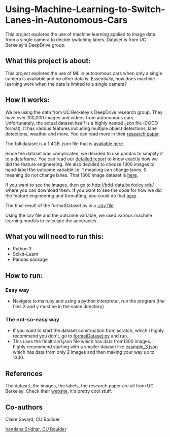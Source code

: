 # Using-Machine-Learning-to-Switch-Lanes-in-Autonomous-Cars
This project explores the use of machine learning applied to image data from a single camera to decide switching lanes. Dataset is from UC Berkeley's DeepDrive group.

## What this project is about:

This project explores the use of ML in autonomous cars when only a single camera is available and no other data is. 
Essentially, how does machine learning work when the data is limited to a single camera?

## How it works:

We are using the data from UC Berkeley's DeepDrive research group. They have over 100,000 images and videos from autonomous cars.
Unfortunately, the actual dataset itself is a highly nested .json file (COCO format). It has various features including multiple object
detections, lane detections, weather and more. You can read more in their [research paper](https://github.com/vikasnataraja/Using-Machine-Learning-to-Switch-Lanes-in-Autonomous-Cars/blob/master/BDD-Research%20Paper.pdf).

The full dataset is a 1.4GB .json file that is [available here](https://github.com/vikasnataraja/Using-Machine-Learning-to-Switch-Lanes-in-Autonomous-Cars/blob/master/bdd100k_labels_images_train.json).

Since the dataset was complicated, we decided to use pandas to simplify it to a dataframe. You can read our [detailed report](https://github.com/vikasnataraja/Using-Machine-Learning-to-Switch-Lanes-in-Autonomous-Cars/blob/master/Final_Report%20.pdf) to know exactly how we did the feature engineering.
We also decided to choose 1300 images to hand-label the outcome variable i.e. 1 meaning can change lanes, 0 meaning do not change lanes. 
That 1300 image dataset is [here](https://github.com/vikasnataraja/Using-Machine-Learning-to-Switch-Lanes-in-Autonomous-Cars/blob/master/finaltrain1.json).

If you want to see the images, then go to http://bdd-data.berkeley.edu/ where you can download them.
If you want to see the code for how we did the feature engineering and formatting, you could do that [here](https://github.com/vikasnataraja/Using-Machine-Learning-to-Switch-Lanes-in-Autonomous-Cars/blob/master/formatDataset.py).

The final result of the formatDataset.py is a [.csv file](https://github.com/vikasnataraja/Using-Machine-Learning-to-Switch-Lanes-in-Autonomous-Cars/blob/master/dataset.csv)

Using the csv file and the outcome variable, we used various machine learning models to calculate the accuracies.

## What you will need to run this:

* Python 3 
* Scikit-Learn
* Pandas package

## How to run:

### Easy way

* Navigate to main.py and using a python interpreter, run the program (the files X and y must be in the same directory)

### The not-so-easy way
* If you want to start the dataset construction from scratch, which I highly recommend you don't, go to [formatDataset.py](https://github.com/vikasnataraja/Using-Machine-Learning-to-Switch-Lanes-in-Autonomous-Cars/blob/master/formatDataset.py) and run.
* This uses the finaltrain1.json file which has data from1300 images. I highly recommend starting with a smaller dataset like [example_3.json](https://github.com/vikasnataraja/Using-Machine-Learning-to-Switch-Lanes-in-Autonomous-Cars/blob/master/example_3.json) which has data from only 2 images and then making your way up to 1300.


## References

The dataset, the images, the labels, the research paper are all from UC Berkeley. Check their [website](http://bdd-data.berkeley.edu/), it's pretty cool stuff.


## Co-authors

Claire Savard, CU Boulder

[Vandana Sridhar, CU Boulder](https://github.com/vandana28)

  
  
  
  
  
  
  
  
  
  
  
  
  
  
  
  
